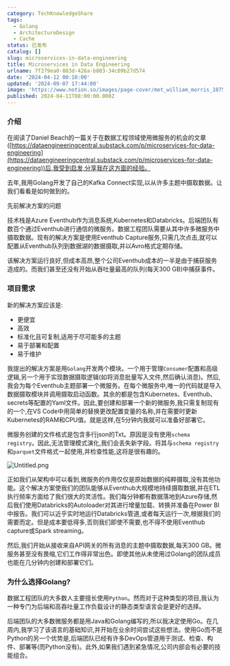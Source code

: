 ```yaml
---
category: TechKnowledgeShare
tags:
  - Golang
  - ArchitectureDesign
  - Cache
status: 已发布
catalog: []
slug: microservices-in-data-engineering
title: Microservices in Data Engineering
urlname: 7f279ea0-883d-426a-b803-34c09b27d574
date: '2024-04-12 00:10:00'
updated: '2024-09-07 17:44:00'
image: 'https://www.notion.so/images/page-cover/met_william_morris_1875.jpg'
published: 2024-04-11T08:00:00.000Z
---
```


### 介绍


在阅读了Daniel Beach的一篇关于在数据工程领域使用微服务的机会的文章([https://dataengineeringcentral.substack.com/p/microservices-for-data-engineering](https://dataengineeringcentral.substack.com/p/microservices-for-data-engineering))后,我受到启发,分享我在这方面的经验。


去年,我用Golang开发了自己的Kafka Connect实现,以从许多主题中摄取数据。让我们看看是如何做到的。


先前解决方案的问题


技术栈是Azure Eventhub作为消息系统,Kubernetes和Databricks。后端团队有数百个通过Eventhub进行通信的微服务。数据工程团队需要从其中许多微服务中摄取数据。现有的解决方案是使用Eventhub Capture服务,只需几次点击,就可以配置从Eventhub队列到数据湖的数据摄取,并以Avro格式定期存储。


该解决方案运行良好,但成本高昂,整个公司Eventhub成本的一半是由于捕获服务造成的。而我们甚至还没有开始从吞吐量最高的队列(每天300 GB)中捕获事件。


### 项目需求


新的解决方案应该是:

- 更便宜
- 高效
- 标准化且可复制,适用于尽可能多的主题
- 易于部署和配置
- 易于维护

我提出的解决方案是用`Golang`开发两个模块。一个用于管理`Consumer`配置和高级逻辑,另一个用于实现数据摄取逻辑(如将消息批量写入文件,然后确认消息)。然后,我会为每个Eventhub主题部署一个微服务。在每个微服务中,唯一的代码就是导入数据摄取模块并调用摄取启动函数。其余的都是包含Kubernetes、Eventhub、secrets等配置的Yaml文件。因此,要创建和部署一个新的微服务,我只需复制现有的一个,在VS Code中用简单的替换更改配置变量的名称,并在需要时更新Kubernetes的RAM和CPU值。就是这样,在5分钟内我就可以准备好部署它。


微服务创建的文件格式是包含多行json的Txt。原因是没有使用`schema registry`。因此,无法管理模式演化,我们会丢失新字段。将其与`schema registry`和`parquet`文件格式一起使用,并检查性能,这将是很有趣的。


![Untitled.png](https://prod-files-secure.s3.us-west-2.amazonaws.com/5d24fe63-e567-4804-86f9-9fdc62e13082/4e0f8d5d-b295-4408-9363-660688d511a9/Untitled.png?X-Amz-Algorithm=AWS4-HMAC-SHA256&X-Amz-Content-Sha256=UNSIGNED-PAYLOAD&X-Amz-Credential=ASIAZI2LB4662SWOZWSA%2F20250214%2Fus-west-2%2Fs3%2Faws4_request&X-Amz-Date=20250214T213236Z&X-Amz-Expires=3600&X-Amz-Security-Token=IQoJb3JpZ2luX2VjEA0aCXVzLXdlc3QtMiJHMEUCIE%2B8zzb2gm%2BNlObGl0FbNS6KOWTdnR%2FkzaHVqWl31XDrAiEAhFRUuHPhytxhPDtMCJtZTHf3OCQ0AbxPsCKnJhSVRWcq%2FwMINhAAGgw2Mzc0MjMxODM4MDUiDIWJK%2Fzu9DWBGMXVnCrcA5n8S83Qb7N6wMwVAyGy9rYN3URejbakwjsZtdhByYpz2ptFSQEz3fMzGZYCoUe5wtHS6Ubp5e5vFHGcfEpRdxJvEoQoMF0Huc3ptlt9KJhCP%2BzNvOLtYMaR4atgsvJSQ7yJGr19xf6iIbOO3adF7gxYksEVBhyVJp1upQ7pKEZe6YLyYkNZx9xNO9%2FEr2W4L3Pc5itFsyqhNgr5xaaD%2BN2d%2F6b8oyYGtONydh80IXIMfyzlTTq1hXBWcUJTWg35yjAjqLdWgd%2FMta%2BSftgTv4F2BfdBPpH08nLVrrCChHbdwqnxwODrm1kmfP4giwfrFOGyiSpxgfD3CzpjV3vn6%2FqgjPgQVEdXSdi%2FmVIGaiuc7GS6Z%2F%2FhRNrp7ROUJRDP8AF2AUHkwbB3tEiNm0xZSZSVJ%2BD1tq6GhXeIT4%2BTYhEiQ2keTjZYWDOqBXoU6DXEXNsxD1vfoXODulAc2J2I%2BjYrJOEsJpA%2Ff26E0xOdXdaNYHaQiO%2Bu3jwRukk%2FhSzGCi6oJWd3qeTF%2F8KMUjg7kVYd36LKujyUrR9vc9BTx2oi6QiBoFA4XBxnkG1C%2BAJKSLPV1pGYxBycBYW%2BL5UiqX6tr%2FfDa4BhEinpUe4fXKoItnN%2FZmnrCRl1OqS2MKvRvr0GOqUBQo6emvtCRTpG97NtWWPOpOkBCi5mt1YyJ9bTyHN6MlhGf2VITQUpbRcYeBYGvV2QolGuDlGNsAeAROREPu2dPwgZ7Upm0JGu%2BEoWS3M5tcOK%2B4i4oGyYtUdjYMqwhvayR%2BfJ4oOwlDPTYol5stzMgOolpQb6S%2FLOz6XqUAEBC%2BF9Rc8ycf3bS8ZTaHRD8AE8u1SVZentBkKlPnET%2BO%2FwTo8UypWs&X-Amz-Signature=99820187abefc83e2db4e75981d0983939ddad3d6fe621871e5aed76717f4242&X-Amz-SignedHeaders=host&x-id=GetObject)


正如我们从架构中可以看到,微服务的作用仅仅是原始数据的纯粹摄取,没有其他功能。这个解决方案使我们的团队能够从Eventhub大规模地持续摄取数据,并在ETL执行频率方面给了我们很大的灵活性。我们每分钟都有数据落地到Azure存储,然后我们使用Databricks的Autoloader对其进行增量加载、转换并准备在Power BI中报告。我们可以近乎实时地运行Databricks管道,或者每天运行一次,根据我们的需要而定。但是成本要低得多,否则我们即使不需要,也不得不使用Eventhub capture或Spark streaming。


然后,我们开始从接收来自API网关的所有消息的主题中摄取数据,每天300 GB。微服务甚至没有畏缩,它们工作得非常出色。即使其他从未使用过Golang的团队成员也能在几分钟内创建和部署它们。


### 为什么选择Golang?


数据工程团队的大多数人主要擅长使用`Python`。然而对于这种类型的项目,我认为一种专门为后端和高吞吐量工作负载设计的静态类型语言会是更好的选择。


后端团队的大多数微服务都是用Java和Golang编写的,所以我决定使用Go。在几周内,我学习了该语言的基础知识,并开始在业余时间尝试这些想法。使用Go而不是Python的另一个优势是,后端团队已经有许多DevOps管道用于测试、检查、构件、部署等(而Python没有)。此外,如果我们遇到紧急情况,公司内部会有必要的技能组合。


